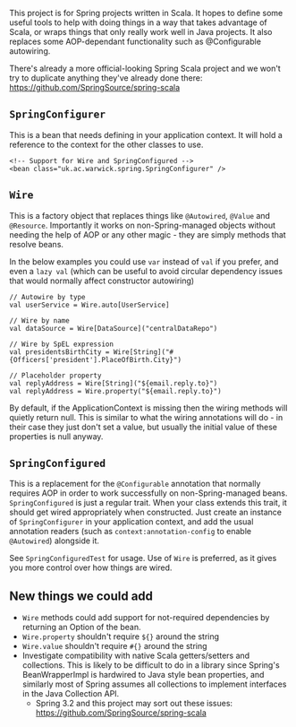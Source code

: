 This project is for Spring projects written in Scala. It hopes to define some useful tools to help with doing things in a way that takes advantage of Scala, or wraps things that only really work well in Java projects. It also replaces some AOP-dependant functionality such as @Configurable autowiring.

There's already a more official-looking Spring Scala project and we won't try to duplicate anything they've already done there: https://github.com/SpringSource/spring-scala

`SpringConfigurer`
-----

This is a bean that needs defining in your application context. It will hold a reference to the context for the other classes to use.

    <!-- Support for Wire and SpringConfigured -->
    <bean class="uk.ac.warwick.spring.SpringConfigurer" />

`Wire`
------

This is a factory object that replaces things like `@Autowired`, `@Value` and `@Resource`. 
Importantly it works on non-Spring-managed objects without needing the help of AOP or any
other magic - they are simply methods that resolve beans.

In the below examples you could use `var` instead of `val` if you prefer, and even a `lazy val`
(which can be useful to avoid circular dependency issues that would normally affect constructor autowiring)

    // Autowire by type
    val userService = Wire.auto[UserService]

    // Wire by name
    val dataSource = Wire[DataSource]("centralDataRepo")

    // Wire by SpEL expression
    val presidentsBirthCity = Wire[String]("#{Officers['president'].PlaceOfBirth.City}")

    // Placeholder property
    val replyAddress = Wire[String]("${email.reply.to}")
    val replyAddress = Wire.property("${email.reply.to}")

By default, if the ApplicationContext is missing then the wiring methods will quietly return null. This
is similar to what the wiring annotations will do - in their case they just don't set a value, but usually
the initial value of these properties is null anyway.

`SpringConfigured`
-----------------

This is a replacement for the `@Configurable` annotation that normally requires AOP in order to work successfully on non-Spring-managed beans. `SpringConfigured` is just a regular trait. When your class extends this trait, it should get wired appropriately when constructed. Just create an instance of `SpringConfigurer` in your application context, and add the usual annotation readers (such as `context:annotation-config` to enable `@Autowired`) alongside it.

See `SpringConfiguredTest` for usage. Use of `Wire` is preferred, as it gives you more control
over how things are wired.

New things we could add
------------

- `Wire` methods could add support for not-required dependencies by returning an Option of the bean.
- `Wire.property` shouldn't require `${}` around the string
- `Wire.value` shouldn't require `#{}` around the string
- Investigate compatibility with native Scala getters/setters and collections. This is likely to be difficult to do in a library since Spring's BeanWrapperImpl is hardwired to Java style bean properties, and similarly most of Spring assumes all collections to implement interfaces in the Java Collection API.
  - Spring 3.2 and this project may sort out these issues: https://github.com/SpringSource/spring-scala